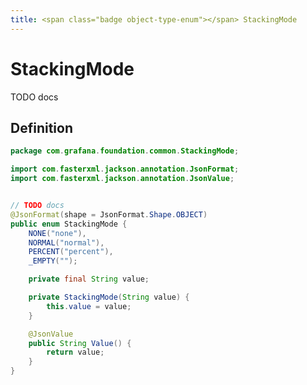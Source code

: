 ```yaml
---
title: <span class="badge object-type-enum"></span> StackingMode
---
```

# <span class="badge object-type-enum"></span> StackingMode

TODO docs

## Definition

```java
package com.grafana.foundation.common.StackingMode;

import com.fasterxml.jackson.annotation.JsonFormat;
import com.fasterxml.jackson.annotation.JsonValue;


// TODO docs
@JsonFormat(shape = JsonFormat.Shape.OBJECT)
public enum StackingMode {
    NONE("none"),
    NORMAL("normal"),
    PERCENT("percent"),
    _EMPTY("");

    private final String value;

    private StackingMode(String value) {
        this.value = value;
    }

    @JsonValue
    public String Value() {
        return value;
    }
}

```
